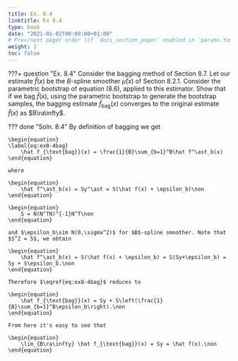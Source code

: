 ```yaml
---
title: Ex. 8.4
linktitle: Ex 8.4
type: book
date: "2021-01-02T00:00:00+01:00"
# Prev/next pager order (if `docs_section_pager` enabled in `params.toml`)
weight: 1
toc: false
---
```


???+ question "Ex. 8.4"
    Consider the bagging method of Section 8.7. Let our estimate $\hat f(x)$ be the $B$-spline smoother $\hat \mu(x)$ of Section 8.2.1. Consider the parametric bootstrap of equation (8.6), applied to this estimator. Show that if we bag $\hat f(x)$, using the parametric bootstrap to generate the bootstrap samples, the bagging estimate $\hat f_{\text{bag}}(x)$ converges to the original estimate $\hat f(x)$ as $B\ra\infty$.

??? done "Soln. 8.4"
    By definition of bagging we get
	
    \begin{equation}
	\label{eq:ex8-4bag}
		\hat f_{\text{bag}}(x) = \frac{1}{B}\sum_{b=1}^B\hat f^\ast_b(x)
	\end{equation}
	
    where 
	
    \begin{equation}
		\hat f^\ast_b(x) = Sy^\ast = S(\hat f(x) + \epsilon_b)\non
	\end{equation}
	
    \begin{equation}
		S = N(N^TN)^{-1}N^T\non
	\end{equation}
	
    and $\epsilon_b\sim N(0,\sigma^2)$ for $B$-spline smoother. Note that $S^2 = S$, we obtain
	
    \begin{equation}
		\hat f^\ast_b(x) = S(\hat f(x) + \epsilon_b) = S(Sy+\epsilon_b) = Sy + S\epsilon_b.\non
	\end{equation}

	Therefore $\eqref{eq:ex8-4bag}$ reduces to
	
    \begin{equation}
		\hat f_{\text{bag}}(x) = Sy + S\left(\frac{1}{B}\sum_{b=1}^B\epsilon_b\right).\non
	\end{equation}
	
    From here it's easy to see that
	
    \begin{equation}
		\lim_{B\ra\infty} \hat f_{\text{bag}}(x) = Sy = \hat f(x).\non 
	\end{equation}